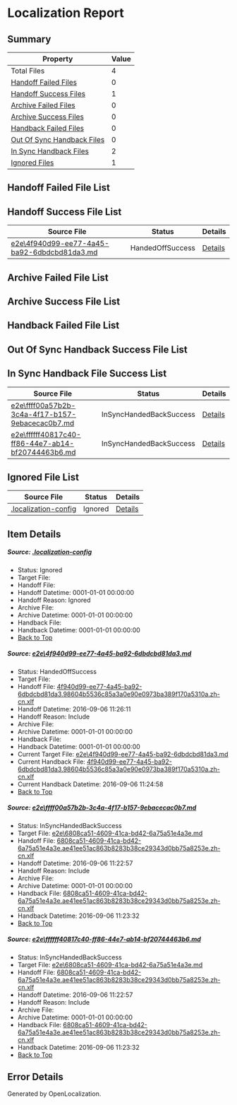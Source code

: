 # <a name='report-top'></a> Localization Report

## Summary
 Property | Value 
 -------- | ----- 
 Total Files | 4
[ Handoff Failed Files ](#handoff-failed-list)| 0
[ Handoff Success Files ](#handoff-success-list)| 1
[ Archive Failed Files ](#archive-failed-list)| 0
[ Archive Success Files ](#archive-success-list)| 0
[ Handback Failed Files ](#handback-failed-list)| 0
[ Out Of Sync Handback Files ](#outofsync-handback-success-list)| 0
[ In Sync Handback Files ](#insync-handback-success-list)| 2
[ Ignored Files ](#ignored-list)| 1

## <a name='handoff-failed-list'></a> Handoff Failed File List

## <a name='handoff-success-list'></a> Handoff Success File List
 Source File | Status | Details 
 ----------- | ------ | ------- 
 [e2e\4f940d99-ee77-4a45-ba92-6dbdcbd81da3.md](https://github.com/OpenLocalizationTestOrg/ol-test0/blob/ec3537db3545cfb473aa5d6ea2b5a2d91f720e62/e2e/4f940d99-ee77-4a45-ba92-6dbdcbd81da3.md) | HandedOffSuccess | [Details](#c580daa97b74da304f122fa6b5c2dc1b4f5e36b21)

## <a name='archive-failed-list'></a> Archive Failed File List

## <a name='archive-success-list'></a> Archive Success File List

## <a name='handback-failed-list'></a> Handback Failed File List

## <a name='outofsync-handback-success-list'></a> Out Of Sync Handback Success File List

## <a name='insync-handback-success-list'></a> In Sync Handback File Success List
 Source File | Status | Details 
 ----------- | ------ | ------- 
 [e2e\ffff00a57b2b-3c4a-4f17-b157-9ebacecac0b7.md](https://github.com/OpenLocalizationTestOrg/ol-test0/blob/4a5e2833389adc6f1a57b5d3d1c673febbb3d40b/e2e/ffff00a57b2b-3c4a-4f17-b157-9ebacecac0b7.md) | InSyncHandedBackSuccess | [Details](#4e0e615c282678ceb8a68c4fdf0abd46bbb288c72)
 [e2e\ffffff40817c40-ff86-44e7-ab14-bf20744463b6.md](https://github.com/OpenLocalizationTestOrg/ol-test0/blob/ec3537db3545cfb473aa5d6ea2b5a2d91f720e62/e2e/ffffff40817c40-ff86-44e7-ab14-bf20744463b6.md) | InSyncHandedBackSuccess | [Details](#4e0e615c282678ceb8a68c4fdf0abd46bbb288c73)

## <a name='ignored-list'></a> Ignored File List
 Source File | Status | Details 
 ----------- | ------ | ------- 
 [.localization-config](https://github.com/OpenLocalizationTestOrg/ol-test0/blob/ec3537db3545cfb473aa5d6ea2b5a2d91f720e62/.localization-config) | Ignored | [Details](#3d4f252ac210baf56311d7e97dcc2db10974dbd20)

## Item Details
##### <a name='3d4f252ac210baf56311d7e97dcc2db10974dbd20'></a> Source: [.localization-config](https://github.com/OpenLocalizationTestOrg/ol-test0/blob/ec3537db3545cfb473aa5d6ea2b5a2d91f720e62/.localization-config)
* Status: Ignored
* Target File: 
* Handoff File: 
* Handoff Datetime: 0001-01-01 00:00:00
* Handoff Reason: Ignored
* Archive File: 
* Archive Datetime: 0001-01-01 00:00:00
* Handback File: 
* Handback Datetime: 0001-01-01 00:00:00
* [Back to Top](#report-top)

##### <a name='c580daa97b74da304f122fa6b5c2dc1b4f5e36b21'></a> Source: [e2e\4f940d99-ee77-4a45-ba92-6dbdcbd81da3.md](https://github.com/OpenLocalizationTestOrg/ol-test0/blob/ec3537db3545cfb473aa5d6ea2b5a2d91f720e62/e2e/4f940d99-ee77-4a45-ba92-6dbdcbd81da3.md)
* Status: HandedOffSuccess
* Target File: 
* Handoff File: [4f940d99-ee77-4a45-ba92-6dbdcbd81da3.98604b5536c85a3a0e90e0973ba389f170a5310a.zh-cn.xlf](https://github.com/OpenLocalizationTestOrg/ol-test0-handoff/blob/519314e32fb0225f860c76dd9051878c3a6c1bfe/ol-handoff/OpenLocalizationTestOrg/ol-test0-zhcn/ci/ht/4f940d99-ee77-4a45-ba92-6dbdcbd81da3.98604b5536c85a3a0e90e0973ba389f170a5310a.zh-cn.xlf)
* Handoff Datetime: 2016-09-06 11:26:11
* Handoff Reason: Include
* Archive File: 
* Archive Datetime: 0001-01-01 00:00:00
* Handback File: 
* Handback Datetime: 0001-01-01 00:00:00
* Current Target File: [e2e\4f940d99-ee77-4a45-ba92-6dbdcbd81da3.md](https://github.com/OpenLocalizationTestOrg/ol-test0-zhcn/blob/f5cc14ef98c6db8202a6e3cd071c919cf0b366a0/e2e/4f940d99-ee77-4a45-ba92-6dbdcbd81da3.md)
* Current Handback File: [4f940d99-ee77-4a45-ba92-6dbdcbd81da3.98604b5536c85a3a0e90e0973ba389f170a5310a.zh-cn.xlf](https://github.com/OpenLocalizationTestOrg/ol-test0-handback/blob/c8fda0832810e99abdbf2297b791a4998e064efd/ol-handback/OpenLocalizationTestOrg/ol-test0-zhcn/ci/ht/4f940d99-ee77-4a45-ba92-6dbdcbd81da3.98604b5536c85a3a0e90e0973ba389f170a5310a.zh-cn.xlf)
* Current Handback Datetime: 2016-09-06 11:24:58
* [Back to Top](#report-top)

##### <a name='4e0e615c282678ceb8a68c4fdf0abd46bbb288c72'></a> Source: [e2e\ffff00a57b2b-3c4a-4f17-b157-9ebacecac0b7.md](https://github.com/OpenLocalizationTestOrg/ol-test0/blob/4a5e2833389adc6f1a57b5d3d1c673febbb3d40b/e2e/ffff00a57b2b-3c4a-4f17-b157-9ebacecac0b7.md)
* Status: InSyncHandedBackSuccess
* Target File: [e2e\6808ca51-4609-41ca-bd42-6a75a51e4a3e.md](https://github.com/OpenLocalizationTestOrg/ol-test0-zhcn/blob/99651588f2558ec6933755847c94822f3810da3a/e2e/6808ca51-4609-41ca-bd42-6a75a51e4a3e.md)
* Handoff File: [6808ca51-4609-41ca-bd42-6a75a51e4a3e.ae41ee51ac863b8283b38ce29343d0bb75a8253e.zh-cn.xlf](https://github.com/OpenLocalizationTestOrg/ol-test0-handoff/blob/9a302cdcebfd2fb60c520587c9d02d9f6e32a557/ol-handoff/OpenLocalizationTestOrg/ol-test0-zhcn/ci/ht/6808ca51-4609-41ca-bd42-6a75a51e4a3e.ae41ee51ac863b8283b38ce29343d0bb75a8253e.zh-cn.xlf)
* Handoff Datetime: 2016-09-06 11:22:57
* Handoff Reason: Include
* Archive File: 
* Archive Datetime: 0001-01-01 00:00:00
* Handback File: [6808ca51-4609-41ca-bd42-6a75a51e4a3e.ae41ee51ac863b8283b38ce29343d0bb75a8253e.zh-cn.xlf](https://github.com/OpenLocalizationTestOrg/ol-test0-handback/blob/ad85803287b5273ef6055aaa8507241313af7e5c/ol-handback/OpenLocalizationTestOrg/ol-test0-zhcn/ci/ht/6808ca51-4609-41ca-bd42-6a75a51e4a3e.ae41ee51ac863b8283b38ce29343d0bb75a8253e.zh-cn.xlf)
* Handback Datetime: 2016-09-06 11:23:32
* [Back to Top](#report-top)

##### <a name='4e0e615c282678ceb8a68c4fdf0abd46bbb288c73'></a> Source: [e2e\ffffff40817c40-ff86-44e7-ab14-bf20744463b6.md](https://github.com/OpenLocalizationTestOrg/ol-test0/blob/ec3537db3545cfb473aa5d6ea2b5a2d91f720e62/e2e/ffffff40817c40-ff86-44e7-ab14-bf20744463b6.md)
* Status: InSyncHandedBackSuccess
* Target File: [e2e\6808ca51-4609-41ca-bd42-6a75a51e4a3e.md](https://github.com/OpenLocalizationTestOrg/ol-test0-zhcn/blob/99651588f2558ec6933755847c94822f3810da3a/e2e/6808ca51-4609-41ca-bd42-6a75a51e4a3e.md)
* Handoff File: [6808ca51-4609-41ca-bd42-6a75a51e4a3e.ae41ee51ac863b8283b38ce29343d0bb75a8253e.zh-cn.xlf](https://github.com/OpenLocalizationTestOrg/ol-test0-handoff/blob/9a302cdcebfd2fb60c520587c9d02d9f6e32a557/ol-handoff/OpenLocalizationTestOrg/ol-test0-zhcn/ci/ht/6808ca51-4609-41ca-bd42-6a75a51e4a3e.ae41ee51ac863b8283b38ce29343d0bb75a8253e.zh-cn.xlf)
* Handoff Datetime: 2016-09-06 11:22:57
* Handoff Reason: Include
* Archive File: 
* Archive Datetime: 0001-01-01 00:00:00
* Handback File: [6808ca51-4609-41ca-bd42-6a75a51e4a3e.ae41ee51ac863b8283b38ce29343d0bb75a8253e.zh-cn.xlf](https://github.com/OpenLocalizationTestOrg/ol-test0-handback/blob/ad85803287b5273ef6055aaa8507241313af7e5c/ol-handback/OpenLocalizationTestOrg/ol-test0-zhcn/ci/ht/6808ca51-4609-41ca-bd42-6a75a51e4a3e.ae41ee51ac863b8283b38ce29343d0bb75a8253e.zh-cn.xlf)
* Handback Datetime: 2016-09-06 11:23:32
* [Back to Top](#report-top)


## Error Details

Generated by OpenLocalization.
